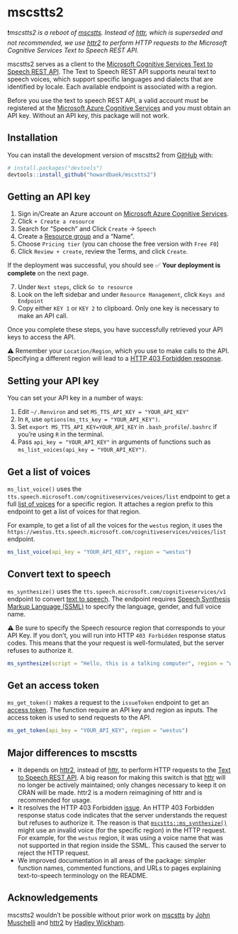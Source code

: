 
<!-- README.md is generated from README.Rmd. Please edit that file -->

# mscstts2

<!-- badges: start -->
<!-- badges: end -->

:exclamation:*mscstts2 is a reboot of
[mscstts](https://github.com/muschellij2/mscstts). Instead of
[httr](https://httr.r-lib.org/#status), which is superseded and not
recommended, we use [httr2](https://httr2.r-lib.org/) to perform HTTP
requests to the Microsoft Cognitive Services Text to Speech REST API.*

mscstts2 serves as a client to the [Microsoft Cognitive Services Text to
Speech REST
API](https://learn.microsoft.com/en-us/azure/cognitive-services/speech-service/rest-text-to-speech?tabs=streaming).
The Text to Speech REST API supports neural text to speech voices, which
support specific languages and dialects that are identified by locale.
Each available endpoint is associated with a region.

Before you use the text to speech REST API, a valid account must be
registered at the [Microsoft Azure Cognitive
Services](https://azure.microsoft.com/en-us/free/cognitive-services/)
and you must obtain an API key. Without an API key, this package will
not work.

## Installation

You can install the development version of mscstts2 from
[GitHub](https://github.com/) with:

``` r
# install.packages("devtools")
devtools::install_github("howardbaek/mscstts2")
```

## Getting an API key

1.  Sign in/Create an Azure account on [Microsoft Azure Cognitive
    Services](https://azure.microsoft.com/en-us/free/cognitive-services/).
2.  Click `+ Create a resource`
3.  Search for “Speech” and Click `Create` -\> `Speech`
4.  Create a [Resource
    group](https://learn.microsoft.com/en-us/azure/azure-resource-manager/management/manage-resource-groups-portal#what-is-a-resource-group)
    and a “Name”.
5.  Choose `Pricing tier` (you can choose the free version with
    `Free F0`)
6.  Click `Review + create`, review the Terms, and click `Create`.

If the deployment was successful, you should see :white_check_mark:
**Your deployment is complete** on the next page.

7.  Under `Next steps`, click `Go to resource`
8.  Look on the left sidebar and under `Resource Management`, click
    `Keys and Endpoint`
9.  Copy either `KEY 1` or `KEY 2` to clipboard. Only one key is
    necessary to make an API call.

Once you complete these steps, you have successfully retrieved your API
keys to access the API.

:warning: Remember your `Location/Region`, which you use to make calls
to the API. Specifying a different region will lead to a [HTTP 403
Forbidden
response](https://developer.mozilla.org/en-US/docs/Web/HTTP/Status/403).

## Setting your API key

You can set your API key in a number of ways:

1.  Edit `~/.Renviron` and set `MS_TTS_API_KEY = "YOUR_API_KEY"`
2.  In `R`, use `options(ms_tts_key = "YOUR_API_KEY")`.
3.  Set `export MS_TTS_API_KEY=YOUR_API_KEY` in
    `.bash_profile`/`.bashrc` if you’re using `R` in the terminal.
4.  Pass `api_key = "YOUR_API_KEY"` in arguments of functions such as
    `ms_list_voices(api_key = "YOUR_API_KEY")`.

## Get a list of voices

`ms_list_voice()` uses the
`tts.speech.microsoft.com/cognitiveservices/voices/list` endpoint to get
a full [list of
voices](https://learn.microsoft.com/en-us/azure/cognitive-services/speech-service/rest-text-to-speech?tabs=streaming#get-a-list-of-voices)
for a specific region. It attaches a region prefix to this endpoint to
get a list of voices for that region.

For example, to get a list of all the voices for the `westus` region, it
uses the
`https://westus.tts.speech.microsoft.com/cognitiveservices/voices/list`
endpoint.

``` r
ms_list_voice(api_key = "YOUR_API_KEY", region = "westus")
```

## Convert text to speech

`ms_synthesize()` uses the
`tts.speech.microsoft.com/cognitiveservices/v1` endpoint to convert
[text to
speech](https://learn.microsoft.com/en-us/azure/cognitive-services/speech-service/rest-text-to-speech?tabs=streaming#convert-text-to-speech).
The endpoint requires [Speech Synthesis Markup Language
(SSML)](https://learn.microsoft.com/en-us/azure/cognitive-services/speech-service/speech-synthesis-markup)
to specify the language, gender, and full voice name.

:warning: Be sure to specify the Speech resource region that corresponds
to your API Key. If you don’t, you will run into HTTP `403 Forbidden`
response status codes. This means that the your request is
well-formulated, but the server refuses to authorize it.

``` r
ms_synthesize(script = "Hello, this is a talking computer", region = "westus")
```

## Get an access token

`ms_get_token()` makes a request to the `issueToken` endpoint to get an
[access
token](https://learn.microsoft.com/en-us/azure/cognitive-services/speech-service/rest-text-to-speech?tabs=streaming#how-to-get-an-access-token).
The function require an API key and region as inputs. The access token
is used to send requests to the API.

``` r
ms_get_token(api_key = "YOUR_API_KEY", region = "westus")
```

## Major differences to mscstts

- It depends on [httr2](https://httr2.r-lib.org/), instead of
  [httr](https://httr.r-lib.org/), to perform HTTP requests to the [Text
  to Speech REST
  API](https://learn.microsoft.com/en-us/azure/cognitive-services/Speech-Service/rest-text-to-speech?tabs=streaming).
  A big reason for making this switch is that
  [httr](https://httr.r-lib.org/#status) will no longer be actively
  maintained; only changes necessary to keep it on CRAN will be made.
  httr2 is a modern reimagining of httr and is recommended for usage.
- It resolves the HTTP 403 Forbidden
  [issue](https://github.com/muschellij2/mscstts/issues/13). An HTTP 403
  Forbidden response status code indicates that the server understands
  the request but refuses to authorize it. The reason is that
  [`mscstts::ms_synthesize()`](https://github.com/muschellij2/mscstts/blob/master/R/ms_synthesize.R)
  might use an invalid voice (for the specific region) in the HTTP
  request. For example, for the `westus` region, it was using a voice
  name that was not supported in that region inside the SSML. This
  caused the server to reject the HTTP request.  
- We improved documentation in all areas of the package: simpler
  function names, commented functions, and URLs to pages explaining
  text-to-speech terminology on the README.

## Acknowledgements

mscstts2 wouldn’t be possible without prior work on
[mscstts](https://github.com/muschellij2/mscstts) by [John
Muschelli](https://github.com/muschellij2) and
[httr2](https://github.com/r-lib/httr2) by [Hadley
Wickham](https://github.com/hadley).
